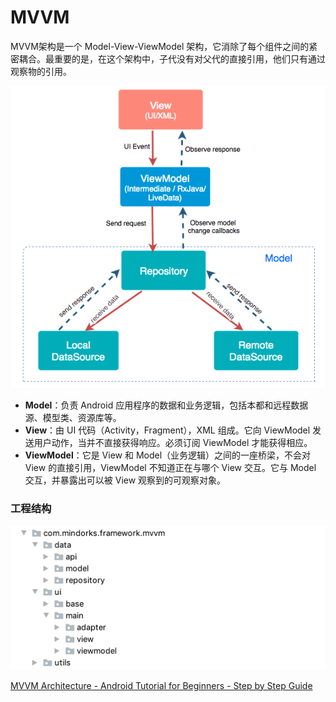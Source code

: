 # MVVM

MVVM架构是一个 Model-View-ViewModel 架构，它消除了每个组件之间的紧密耦合。最重要的是，在这个架构中，子代没有对父代的直接引用，他们只有通过观察物的引用。

![mvvm](media/16367756335810/mvvm.png)


* **Model**：负责 Android 应用程序的数据和业务逻辑，包括本都和远程数据源、模型类、资源库等。
* **View**：由 UI 代码（Activity，Fragment），XML 组成。它向 ViewModel 发送用户动作，当并不直接获得响应。必须订阅 ViewModel  才能获得相应。
* **ViewModel**：它是 View 和 Model（业务逻辑）之间的一座桥梁，不会对 View 的直接引用，ViewModel 不知道正在与哪个 View 交互。它与 Model 交互，并暴露出可以被 View 观察到的可观察对象。

### 工程结构

![project-structure-mvvm-blog](media/16367756335810/project-structure-mvvm-blog.png)

[MVVM Architecture - Android Tutorial for Beginners - Step by Step Guide](https://blog.mindorks.com/mvvm-architecture-android-tutorial-for-beginners-step-by-step-guide)

